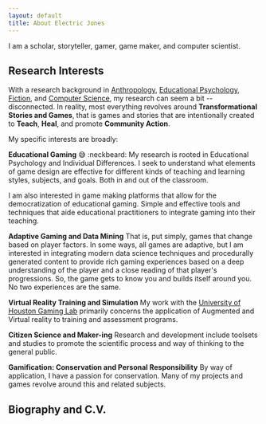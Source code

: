 ```yaml
---
layout: default
title: About Electric Jones
---
```

I am a scholar, storyteller, gamer, game maker, and computer scientist.


## Research Interests
With a research background in [Anthropology](), [Educational Psychology](), [Fiction](), and [Computer Science](), my research can seem a bit -- disconnected.
In reality, most everything revolves around **Transformational Stories and Games**, that is games and stories that are intentionally created to **Teach**, **Heal**, and promote **Community Action**.

My specific interests are broadly:

**Educational Gaming**
:sweat_smile: :neckbeard:
My research is rooted in Educational Psychology and Individual Differences. 
I seek to understand what elements of game design are effective for different kinds of teaching and learning styles, subjects, and goals.
Both in and out of the classroom.

I am also interested in game making platforms that allow for the democratization of educational gaming.
Simple and effective tools and techniques that aide educational practitioners to integrate gaming into their teaching.

**Adaptive Gaming and Data Mining**
That is, put simply, games that change based on player factors. 
In some ways, all games are adaptive, but I am interested in integrating modern data science techniques and procedurally generated content to provide rich gaming experiences based on a deep understanding of the player and a close reading of that player's progressions.
So, the game gets to know you and builds itself around you. No two experiences are the same.

**Virtual Reality Training and Simulation**
My work with the [University of Houston Gaming Lab]() primarily concerns the application of Augmented and Virtual reality to training and assessment programs.

**Citizen Science and Maker-ing**
Research and development include toolsets and studies to promote the scientific process and way of thinking to the general public.

**Gamification: Conservation and Personal Responsibility**
By way of application, I have a passion for conservation. Many of my projects and games revolve around this and related subjects.

## Biography and C.V.

